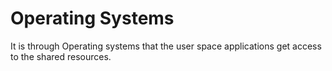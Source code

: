 # Operating Systems

It is through Operating systems that the user space applications get access to the shared resources.

